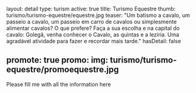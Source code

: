 layout: detail
type: turism
active: true
title: Turismo Equestre
thumb: turismo/turismo-equestre/equestre.jpg
teaser: "Um batismo a cavalo, um passeio a cavalo, um passeio em carro de cavalos ou simplesmente alimentar cavalos?
        O que prefere? Faça a sua escolha e na capital do cavalo: Golegã, venha conhecer o Cavalo, as quintas e a lezíria.
        Uma agradável atividade para fazer e recordar mais tarde."
hasDetail: false

promote: true
promo:
  img: turismo/turismo-equestre/promoequestre.jpg
---

Please fill me with all the information here
